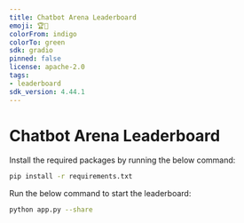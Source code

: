 ```yaml
---
title: Chatbot Arena Leaderboard
emoji: 🏆🤖
colorFrom: indigo
colorTo: green
sdk: gradio
pinned: false
license: apache-2.0
tags:
- leaderboard
sdk_version: 4.44.1
---
```


# Chatbot Arena Leaderboard

Install the required packages by running the below command:

```bash
pip install -r requirements.txt
```

Run the below command to start the leaderboard:

```bash
python app.py --share
```
